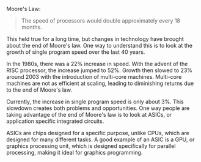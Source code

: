 Moore's Law:

>The speed of processors would double approximately every 18 months.

This held true for a long time, but changes in technology have brought about the end of Moore's law. One way to understand this is to look at the growth of single program speed over the last 40 years. 

In the 1980s, there was a 22% increase in speed. With the advent of the RISC processor, the increase jumped to 52%. Growth then slowed to 23% around 2003 with the introduction of multi-core machines. Multi-core machines are not as efficient at scaling, leading to diminishing returns due to the end of Moore's law.

Currently, the increase in single program speed is only about 3%. This slowdown creates both problems and opportunities. One way people are taking advantage of the end of Moore's law is to look at ASICs, or application specific integrated circuits.

ASICs are chips designed for a specific purpose, unlike CPUs, which are designed for many different tasks.  A good example of an ASIC is a GPU, or graphics processing unit, which is designed specifically for parallel processing, making it ideal for graphics programming.
